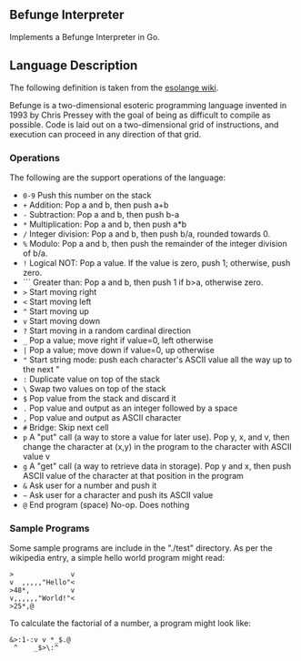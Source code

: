 ## Befunge Interpreter

Implements a Befunge Interpreter in Go. 

## Language Description

The following definition is taken from the [esolange wiki](https://esolangs.org/wiki/Befunge).

Befunge is a two-dimensional esoteric programming language invented in 1993 by Chris Pressey with the goal of being 
as difficult to compile as possible. Code is laid out on a two-dimensional grid of instructions, and execution can 
proceed in any direction of that grid.

### Operations
The following are the support operations of the language:
 - `0-9`	Push this number on the stack
 - `+`	Addition: Pop a and b, then push a+b
 - `-`	Subtraction: Pop a and b, then push b-a
 - `*`	Multiplication: Pop a and b, then push a*b
 - `/`	Integer division: Pop a and b, then push b/a, rounded towards 0.
 - `%`	Modulo: Pop a and b, then push the remainder of the integer division of b/a.
 - `!`	Logical NOT: Pop a value. If the value is zero, push 1; otherwise, push zero.
 - `\``  Greater than: Pop a and b, then push 1 if b>a, otherwise zero.
 - `>`	Start moving right
 - `<`	Start moving left
 - `^`	Start moving up
 - `v`	Start moving down
 - `?`	Start moving in a random cardinal direction
 - `_`	Pop a value; move right if value=0, left otherwise
 - `|`	Pop a value; move down if value=0, up otherwise
 - `"`	Start string mode: push each character's ASCII value all the way up to the next "
 - `:`	Duplicate value on top of the stack
 - `\`	Swap two values on top of the stack
 - `$`	Pop value from the stack and discard it
 - `.`	Pop value and output as an integer followed by a space
 - `,`	Pop value and output as ASCII character
 - `#`	Bridge: Skip next cell
 - `p`	A "put" call (a way to store a value for later use). Pop y, x, and v, then change the character at (x,y) in the program to the character with ASCII value v
 - `g`	A "get" call (a way to retrieve data in storage). Pop y and x, then push ASCII value of the character at that position in the program
 - `&`	Ask user for a number and push it
 - `~`	Ask user for a character and push its ASCII value
 - `@`	End program
(space)	No-op. Does nothing

### Sample Programs

Some sample programs are include in the "./test" directory. As per the wikipedia entry, a simple hello world program
might read:
```befunge
>              v
v  ,,,,,"Hello"<
>48*,          v
v,,,,,,"World!"<
>25*,@
```

To calculate the factorial of a number, a program might look like:
```befunge
&>:1-:v v *_$.@ 
 ^    _$>\:^
```